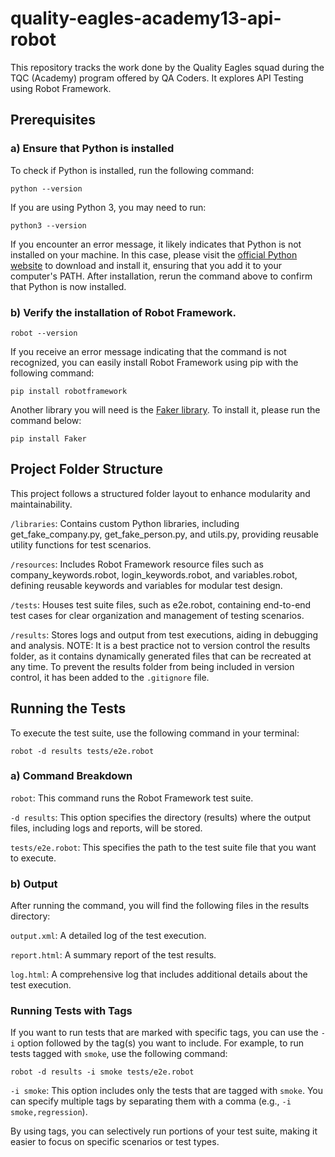 # quality-eagles-academy13-api-robot

This repository tracks the work done by the Quality Eagles squad during the TQC (Academy) program offered by QA Coders. It explores API Testing using Robot Framework.

## Prerequisites

### a) Ensure that Python is installed

To check if Python is installed, run the following command:

    python --version

If you are using Python 3, you may need to run:

    python3 --version

If you encounter an error message, it likely indicates that Python is not installed on your machine. In this case, please visit the [official Python website](https://www.python.org/downloads/) to download and install it, ensuring that you add it to your computer's PATH. After installation, rerun the command above to confirm that Python is now installed.

### b) Verify the installation of Robot Framework.

    robot --version

If you receive an error message indicating that the command is not recognized, you can easily install Robot Framework using pip with the following command:

    pip install robotframework

Another library you will need is the [Faker library](https://pypi.org/project/Faker/). To install it, please run the command below:

    pip install Faker

## Project Folder Structure

This project follows a structured folder layout to enhance modularity and maintainability.

`/libraries`: Contains custom Python libraries, including get_fake_company.py, get_fake_person.py, and utils.py, providing reusable utility functions for test scenarios.

`/resources`: Includes Robot Framework resource files such as company_keywords.robot, login_keywords.robot, and variables.robot, defining reusable keywords and variables for modular test design.

`/tests`: Houses test suite files, such as e2e.robot, containing end-to-end test cases for clear organization and management of testing scenarios.

`/results`: Stores logs and output from test executions, aiding in debugging and analysis. NOTE: It is a best practice not to version control the results folder, as it contains dynamically generated files that can be recreated at any time. To prevent the results folder from being included in version control, it has been added to the `.gitignore` file.

## Running the Tests

To execute the test suite, use the following command in your terminal:

    robot -d results tests/e2e.robot

### a) Command Breakdown

`robot`: This command runs the Robot Framework test suite.

`-d results`: This option specifies the directory (results) where the output files, including logs and reports, will be stored.

`tests/e2e.robot`: This specifies the path to the test suite file that you want to execute.

### b) Output

After running the command, you will find the following files in the results directory:

`output.xml`: A detailed log of the test execution.

`report.html`: A summary report of the test results.

`log.html`: A comprehensive log that includes additional details about the test execution.

### Running Tests with Tags

If you want to run tests that are marked with specific tags, you can use the `-i` option followed by the tag(s) you want to include. For example, to run tests tagged with `smoke`, use the following command:

    robot -d results -i smoke tests/e2e.robot

`-i smoke`: This option includes only the tests that are tagged with `smoke`. You can specify multiple tags by separating them with a comma (e.g., `-i smoke,regression`).

By using tags, you can selectively run portions of your test suite, making it easier to focus on specific scenarios or test types.
